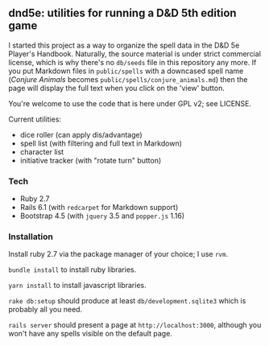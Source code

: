 ## dnd5e: utilities for running a D&D 5th edition game

I started this project as a way to organize the spell data in the D&D 5e Player's Handbook.
Naturally, the source material is under strict commercial license, which is why there's no
`db/seeds` file in this repository any more. If you put Markdown files in `public/spells` with a
downcased spell name (*Conjure Animals* becomes `public/spells/conjure_animals.md`) then the page
will display the full text when you click on the 'view' button.

You're welcome to use the code that is here under GPL v2; see LICENSE.

Current utilities:
* dice roller (can apply dis/advantage)
* spell list (with filtering and full text in Markdown)
* character list
* initiative tracker (with "rotate turn" button)

### Tech
* Ruby 2.7
* Rails 6.1 (with `redcarpet` for Markdown support)
* Bootstrap 4.5 (with `jquery` 3.5 and `popper.js` 1.16)

### Installation
Install ruby 2.7 via the package manager of your choice; I use `rvm`.

`bundle install` to install ruby libraries.

`yarn install` to install javascript libraries.

`rake db:setup` should produce at least `db/development.sqlite3` which is probably all you need.

`rails server` should present a page at `http://localhost:3000`, although you won't have any spells
visible on the default page.
